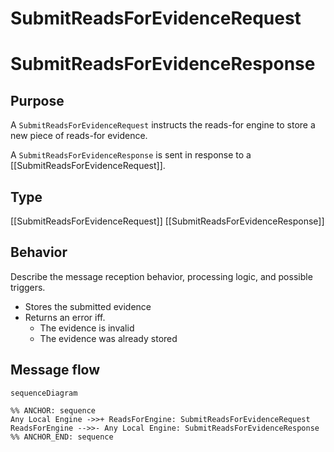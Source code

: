 <div class="message">

# SubmitReadsForEvidenceRequest
# SubmitReadsForEvidenceResponse

## Purpose

<!-- --8<-- [start:purpose] -->
A `SubmitReadsForEvidenceRequest` instructs the reads-for engine to store a new piece of reads-for evidence.

A `SubmitReadsForEvidenceResponse` is sent in response to a [[SubmitReadsForEvidenceRequest]].
<!-- --8<-- [end:purpose] -->

## Type

<!-- --8<-- [start:type] -->
[[SubmitReadsForEvidenceRequest]]
[[SubmitReadsForEvidenceResponse]]
<!-- --8<-- [end:type] -->

## Behavior

<!-- --8<-- [start:behavior] -->
Describe the message reception behavior, processing logic, and possible triggers.
- Stores the submitted evidence
- Returns an error iff.
    - The evidence is invalid
    - The evidence was already stored
<!-- --8<-- [end:behavior] -->

## Message flow

<!-- --8<-- [start:messages] -->
```mermaid
sequenceDiagram

%% ANCHOR: sequence
Any Local Engine ->>+ ReadsForEngine: SubmitReadsForEvidenceRequest
ReadsForEngine -->>- Any Local Engine: SubmitReadsForEvidenceResponse
%% ANCHOR_END: sequence
```
<!-- --8<-- [end:messages] -->

</div>
